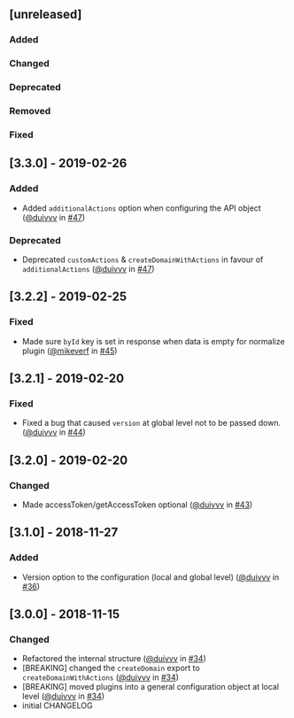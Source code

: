 ## [unreleased]

### Added

### Changed

### Deprecated

### Removed

### Fixed

## [3.3.0] - 2019-02-26

### Added

- Added `additionalActions` option when configuring the API object ([@duivvv](https://github.com/duivvv) in [#47](https://github.com/teamleadercrm/sdk-js/pull/47))

### Deprecated

- Deprecated `customActions` & `createDomainWithActions` in favour of `additionalActions` ([@duivvv](https://github.com/duivvv) in [#47](https://github.com/teamleadercrm/sdk-js/pull/47))

## [3.2.2] - 2019-02-25

### Fixed

- Made sure `byId` key is set in response when data is empty for normalize plugin ([@mikeverf](https://github.com/mikeverf) in [#45](https://github.com/teamleadercrm/sdk-js/pull/45))

## [3.2.1] - 2019-02-20

### Fixed

- Fixed a bug that caused `version` at global level not to be passed down. ([@duivvv](https://github.com/duivvv) in [#44](https://github.com/teamleadercrm/sdk-js/pull/44))

## [3.2.0] - 2019-02-20

### Changed

- Made accessToken/getAccessToken optional ([@duivvv](https://github.com/duivvv) in [#43](https://github.com/teamleadercrm/sdk-js/pull/43))

## [3.1.0] - 2018-11-27

### Added

- Version option to the configuration (local and global level) ([@duivvv](https://github.com/duivvv) in [#36](https://github.com/teamleadercrm/sdk-js/pull/36))

## [3.0.0] - 2018-11-15

### Changed

- Refactored the internal structure ([@duivvv](https://github.com/duivvv) in [#34](https://github.com/teamleadercrm/sdk-js/pull/34))
- [BREAKING] changed the `createDomain` export to `createDomainWithActions` ([@duivvv](https://github.com/duivvv) in [#34](https://github.com/teamleadercrm/sdk-js/pull/34))
- [BREAKING] moved plugins into a general configuration object at local level ([@duivvv](https://github.com/duivvv) in [#34](https://github.com/teamleadercrm/sdk-js/pull/34))
- initial CHANGELOG
